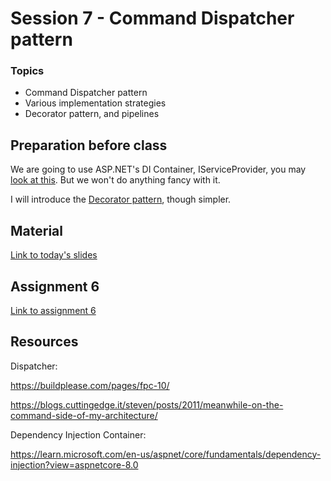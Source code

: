 # Session 7 - Command Dispatcher pattern

### Topics
* Command Dispatcher pattern
* Various implementation strategies
* Decorator pattern, and pipelines

## Preparation before class

We are going to use ASP.NET's DI Container, IServiceProvider, you may [look at this](https://www.stevejgordon.co.uk/aspnet-core-dependency-injection-what-is-the-iserviceprovider-and-how-is-it-built). But we won't do anything fancy with it.

I will introduce the [Decorator pattern](https://www.bytehide.com/blog/decorator-pattern-csharp), though simpler.

## Material
[Link to today's slides](https://viaucdk-my.sharepoint.com/:p:/g/personal/trmo_viauc_dk/EQEIc5Qo98dBmCFIn4MO-eoBrHCwGRaKwHCl1lLJ4rwUBQ?e=3AinK5)

## Assignment 6

[Link to assignment 6](https://viaucdk-my.sharepoint.com/:w:/g/personal/trmo_viauc_dk/EWUHT_8GzQRJv3IvihycBCsBhpCqlbFdpvlPUvpY_izpRg?e=uVC02Z)

## Resources

Dispatcher: 

https://buildplease.com/pages/fpc-10/

https://blogs.cuttingedge.it/steven/posts/2011/meanwhile-on-the-command-side-of-my-architecture/

Dependency Injection Container:

https://learn.microsoft.com/en-us/aspnet/core/fundamentals/dependency-injection?view=aspnetcore-8.0